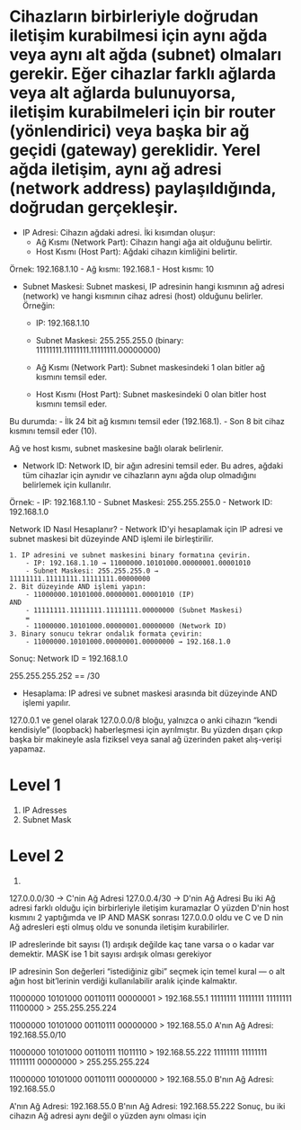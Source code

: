 # Cihazların birbirleriyle doğrudan iletişim kurabilmesi için aynı ağda veya aynı alt ağda (subnet) olmaları gerekir. Eğer cihazlar farklı ağlarda veya alt ağlarda bulunuyorsa, iletişim kurabilmeleri için bir router (yönlendirici) veya başka bir ağ geçidi (gateway) gereklidir. Yerel ağda iletişim, aynı ağ adresi (network address) paylaşıldığında, doğrudan gerçekleşir.


- IP Adresi: Cihazın ağdaki adresi. İki kısımdan oluşur:
    - Ağ Kısmı (Network Part): Cihazın hangi ağa ait olduğunu belirtir.
    - Host Kısmı (Host Part): Ağdaki cihazın kimliğini belirtir.

Örnek: 192.168.1.10
    - Ağ kısmı: 192.168.1
    - Host kısmı: 10


- Subnet Maskesi: Subnet maskesi, IP adresinin hangi kısmının ağ adresi (network) ve hangi kısmının cihaz adresi (host) olduğunu belirler. Örneğin:
    - IP: 192.168.1.10
    - Subnet Maskesi: 255.255.255.0 (binary: 11111111.11111111.11111111.00000000)
    
    - Ağ Kısmı (Network Part): Subnet maskesindeki 1 olan bitler ağ kısmını temsil eder.
    - Host Kısmı (Host Part): Subnet maskesindeki 0 olan bitler host kısmını temsil eder.

Bu durumda:
    - İlk 24 bit ağ kısmını temsil eder (192.168.1).
    - Son 8 bit cihaz kısmını temsil eder (10).

Ağ ve host kısmı, subnet maskesine bağlı olarak belirlenir.

- Network ID: Network ID, bir ağın adresini temsil eder. Bu adres, ağdaki tüm cihazlar için aynıdır ve cihazların aynı ağda olup olmadığını belirlemek için kullanılır.

Örnek:
    - IP: 192.168.1.10
    - Subnet Maskesi: 255.255.255.0
    - Network ID: 192.168.1.0

Network ID Nasıl Hesaplanır?
    - Network ID'yi hesaplamak için IP adresi ve subnet maskesi bit düzeyinde AND işlemi ile birleştirilir.

    1. IP adresini ve subnet maskesini binary formatına çevirin.
        - IP: 192.168.1.10 → 11000000.10101000.00000001.00001010
        - Subnet Maskesi: 255.255.255.0 → 11111111.11111111.11111111.00000000
    2. Bit düzeyinde AND işlemi yapın:
        - 11000000.10101000.00000001.00001010 (IP)
    AND
        - 11111111.11111111.11111111.00000000 (Subnet Maskesi)
        =
        - 11000000.10101000.00000001.00000000 (Network ID)
    3. Binary sonucu tekrar ondalık formata çevirin:
        - 11000000.10101000.00000001.00000000 → 192.168.1.0

Sonuç: Network ID = 192.168.1.0

255.255.255.252 == /30

- Hesaplama: IP adresi ve subnet maskesi arasında bit düzeyinde AND işlemi yapılır.


127.0.0.1 ve genel olarak 127.0.0.0/8 bloğu, yalnızca o anki cihazın “kendi kendisiyle” (loopback) haberleşmesi için ayrılmıştır. Bu yüzden dışarı çıkıp başka bir makineyle asla fiziksel veya sanal ağ üzerinden paket alış-verişi yapamaz.

# Level 1
1. IP Adresses
2. Subnet Mask

# Level 2
1. 



127.0.0.0/30	-> C'nin Ağ Adresi
127.0.0.4/30	-> D'nin Ağ Adresi
Bu iki Ağ adresi farklı olduğu için birbirleriyle iletişim kuramazlar
O yüzden D'nin host kısmını 2 yaptığımda ve IP AND MASK sonrası 127.0.0.0 oldu ve
C ve D nin Ağ adresleri eşti olmuş oldu ve sonunda iletişim kurabilirler.





IP adreslerinde bit sayısı (1) ardışık değilde kaç tane varsa o o kadar var demektir.
MASK ise 1 bit sayısı ardışık olması gerekiyor



IP adresinin Son değerleri “istediğiniz gibi” seçmek için temel kural — o alt ağın host bit’lerinin verdiği kullanılabilir aralık içinde kalmaktır.


















11000000 10101000 00110111 00000001 > 192.168.55.1
11111111 11111111 11111111 11100000 > 255.255.255.224

11000000 10101000 00110111 00000000 > 192.168.55.0
A'nın Ağ Adresi: 192.168.55.0/10




11000000 10101000 00110111 11011110 > 192.168.55.222
11111111 11111111 11111111 00000000 > 255.255.255.224

11000000 10101000 00110111 00000000 > 192.168.55.0
B'nın Ağ Adresi: 192.168.55.0



A'nın Ağ Adresi: 192.168.55.0
B'nın Ağ Adresi: 192.168.55.222
Sonuç, bu iki cihazın Ağ adresi aynı değil o yüzden aynı olması için 























